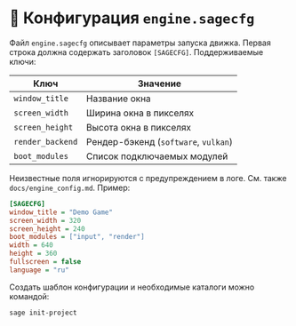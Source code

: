 # 📘 Конфигурация `engine.sagecfg`

Файл `engine.sagecfg` описывает параметры запуска движка. Первая строка
должна содержать заголовок `[SAGECFG]`. Поддерживаемые ключи:

| Ключ        | Значение                        |
|-------------|---------------------------------|
| `window_title` | Название окна                   |
| `screen_width` | Ширина окна в пикселях          |
| `screen_height`| Высота окна в пикселях          |
| `render_backend`| Рендер-бэкенд (`software`, `vulkan`) |
| `boot_modules` | Список подключаемых модулей     |

Неизвестные поля игнорируются с предупреждением в логе. См. также `docs/engine_config.md`. Пример:

```cfg
[SAGECFG]
window_title = "Demo Game"
screen_width = 320
screen_height = 240
boot_modules = ["input", "render"]
width = 640
height = 360
fullscreen = false
language = "ru"
```

Создать шаблон конфигурации и необходимые каталоги можно командой:

```bash
sage init-project
```

